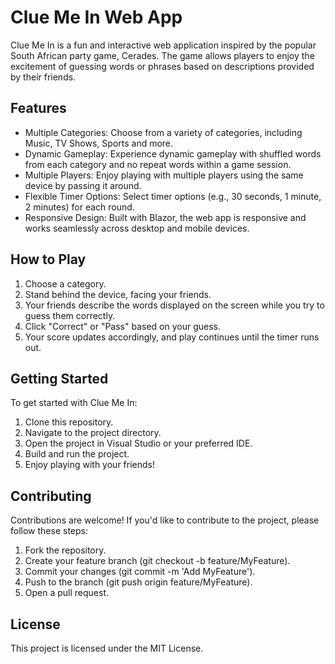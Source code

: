 # Clue Me In Web App
Clue Me In is a fun and interactive web application inspired by the popular South African party game, Cerades. The game allows players to enjoy the excitement of guessing words or phrases based on descriptions provided by their friends.

## Features
* Multiple Categories: Choose from a variety of categories, including Music, TV Shows, Sports and more.
* Dynamic Gameplay: Experience dynamic gameplay with shuffled words from each category and no repeat words within a game session.
* Multiple Players: Enjoy playing with multiple players using the same device by passing it around.
* Flexible Timer Options: Select timer options (e.g., 30 seconds, 1 minute, 2 minutes) for each round.
* Responsive Design: Built with Blazor, the web app is responsive and works seamlessly across desktop and mobile devices.

## How to Play
1. Choose a category.
2. Stand behind the device, facing your friends.
3. Your friends describe the words displayed on the screen while you try to guess them correctly.
4. Click "Correct" or "Pass" based on your guess.
5. Your score updates accordingly, and play continues until the timer runs out.

## Getting Started
To get started with Clue Me In:

1. Clone this repository.
2. Navigate to the project directory.
3. Open the project in Visual Studio or your preferred IDE.
4. Build and run the project.
5. Enjoy playing with your friends!

## Contributing
Contributions are welcome! If you'd like to contribute to the project, please follow these steps:

1. Fork the repository.
2. Create your feature branch (git checkout -b feature/MyFeature).
3. Commit your changes (git commit -m 'Add MyFeature').
4. Push to the branch (git push origin feature/MyFeature).
5. Open a pull request.

## License
This project is licensed under the MIT License.
